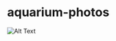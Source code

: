 # aquarium-photos

![Alt Text](https://media.giphy.com/media/vFKqnCdLPNOKc/giphy.gif](https://github.com/amithgc/aquarium-photos/blob/main/gif/animation.gif))

